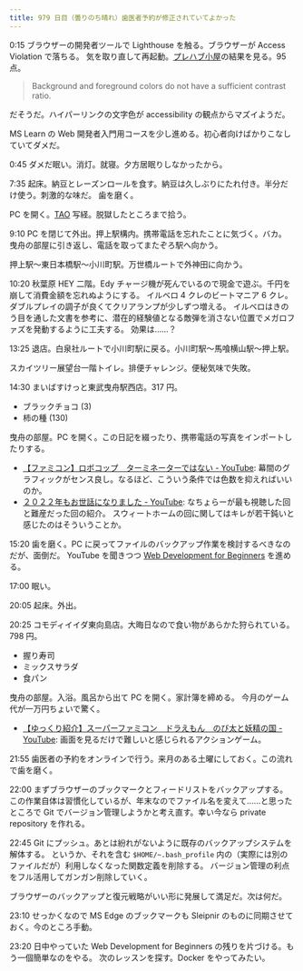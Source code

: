 ```yaml
---
title: 979 日目（曇りのち晴れ）歯医者予約が修正されていてよかった
---
```


0:15 ブラウザーの開発者ツールで Lighthouse を触る。ブラウザーが Access Violation で落ちる。
気を取り直して再起動。[プレハブ小屋](https://showa-yojyo.github.io/)の結果を見る。95 点。

> Background and foreground colors do not have a sufficient contrast ratio.

だそうだ。ハイパーリンクの文字色が accessibility の観点からマズイようだ。

MS Learn の Web 開発者入門用コースを少し進める。初心者向けばかりこなしていてダメだ。

0:45 ダメだ眠い。消灯。就寝。夕方居眠りしなかったから。

7:35 起床。納豆とレーズンロールを食す。納豆は久しぶりにたれ付き。半分だけ使う。刺激的な味だ。
歯を磨く。

PC を開く。[TAO](https://www.youtube.com/playlist?list=PLYnPhfZ3IEC3Slz63ehyrXf3t9TRB0qCd)
写経。脱獄したところまで拾う。

9:10 PC を閉じて外出。押上駅構内。携帯電話を忘れたことに気づく。バカ。
曳舟の部屋に引き返し、電話を取ってまたぞろ駅へ向かう。

押上駅～東日本橋駅～小川町駅。万世橋ルートで外神田に向かう。

10:20 秋葉原 HEY 二階。Edy チャージ機が死んでいるので現金で遊ぶ。千円を崩して消費金額を忘れぬようにする。
イルベロ 4 クレのビートマニア 6 クレ。ダブルプレイの調子が良くてクリアランプが少しずつ増える。
イルベロはきのう目を通した文書を参考に、潜在的経験値となる敵弾を消さない位置でメガロファズを発動するように工夫する。
効果は……？

13:25 退店。白泉社ルートで小川町駅に戻る。小川町駅～馬喰横山駅～押上駅。

スカイツリー展望台一階トイレ。排便チャレンジ。便秘気味で失敗。

14:30 まいばすけっと東武曳舟駅西店。317 円。

* ブラックチョコ (3)
* 柿の種 (130)

曳舟の部屋。PC を開く。この日記を綴ったり、携帯電話の写真をインポートしたりする。

* [【ファミコン】ロボコップ　ターミネーターではない - YouTube](https://www.youtube.com/watch?v=nyLCt40zDMM):
  幕間のグラフィックがセンス良し。なるほど、こういう条件では色数を抑えればいいのか。
* [２０２２年もお世話になりました - YouTube](https://www.youtube.com/watch?v=uB2EHPvOGI8):
  なちょらーが最も視聴した回と難産だった回の紹介。
  スウィートホームの回に関してはキレが若干鈍いと感じたのはそういうことか。

15:20 歯を磨く。PC に戻ってファイルのバックアップ作業を検討するべきなのだが、面倒だ。
YouTube を聞きつつ [Web Development for Beginners](https://learn.microsoft.com/en-us/training/paths/web-development-101/)
を進める。

17:00 眠い。

20:05 起床。外出。

20:25 コモディイイダ東向島店。大晦日なので食い物があらかた狩られている。798 円。

* 握り寿司
* ミックスサラダ
* 食パン

曳舟の部屋。入浴。風呂から出て PC を開く。家計簿を締める。
今月のゲーム代が一万円ちょいで驚く。

* [【ゆっくり紹介】スーパーファミコン　ドラえもん　のび太と妖精の国 - YouTube](https://www.youtube.com/watch?v=r9SdqvL2CmA):
  画面を見るだけで難しいと感じられるアクションゲーム。

21:55 歯医者の予約をオンラインで行う。来月のある土曜にしておく。この流れで歯を磨く。

22:00 まずブラウザーのブックマークとフィードリストをバックアップする。
この作業自体は習慣化しているが、年末なのでファイル名を変えて……と思ったところで
Git でバージョン管理しようかと考え直す。幸い今なら private repository を作れる。

22:45 Git にプッシュ。あとは紛れがないように既存のバックアップシステムを解体する。
というか、それを含む `$HOME/~.bash_profile` 内の（実際には別のファイルだが）利用しなくなった関数定義を削除する。
バージョン管理の利点をフル活用してガンガン削除していく。

ブラウザーのバックアップと復元戦略がいい形に発展して満足だ。次は何だ。

23:10 せっかくなので MS Edge のブックマークも Sleipnir のものに同期させておく。今のところ手動。

23:20 日中やっていた Web Development for Beginners の残りを片づける。もう一個簡単なのをやる。
次のレッスンを探す。Docker をやってみたい。
